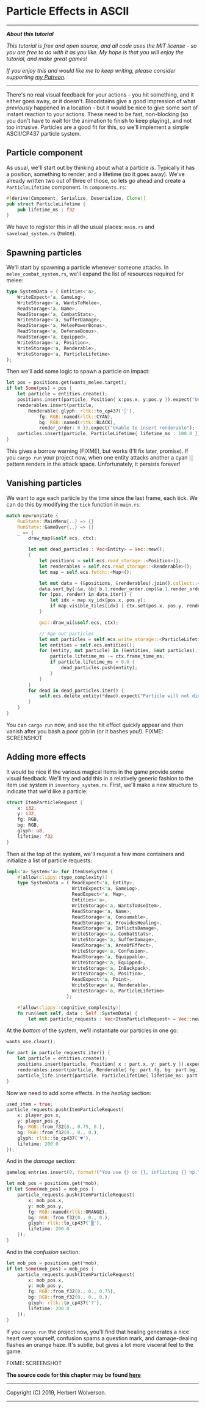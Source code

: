 # Particle Effects in ASCII

---

***About this tutorial***

*This tutorial is free and open source, and all code uses the MIT license - so you are free to do with it as you like. My hope is that you will enjoy the tutorial, and make great games!*

*If you enjoy this and would like me to keep writing, please consider supporting [my Patreon](https://www.patreon.com/blackfuture).*

---

There's no real visual feedback for your actions - you hit something, and it either goes away, or it doesn't. Bloodstains give a good impression of what *previously* happened in a location - but it would be nice to give some sort of instant reaction to your actions. These need to be fast, non-blocking (so you don't have to wait for the animation to finish to keep playing), and not too intrusive. Particles are a good fit for this, so we'll implement a simple ASCII/CP437 particle system.

## Particle component

As usual, we'll start out by thinking about what a particle *is*. Typically it has a position, something to render, and a lifetime (so it goes away). We've already written two out of three of those, so lets go ahead and create a `ParticleLifetime` component. In `components.rs`:

```rust
#[derive(Component, Serialize, Deserialize, Clone)]
pub struct ParticleLifetime {
    pub lifetime_ms : f32
}
```

We have to register this in all the usual places: `main.rs` and `saveload_system.rs` (twice).

## Spawning particles

We'll start by spawning a particle whenever someone attacks. In `melee_combat_system.rs`, we'll expand the list of resources required for melee:

```rust
type SystemData = ( Entities<'a>,
    WriteExpect<'a, GameLog>,
    WriteStorage<'a, WantsToMelee>,
    ReadStorage<'a, Name>,
    ReadStorage<'a, CombatStats>,
    WriteStorage<'a, SufferDamage>,
    ReadStorage<'a, MeleePowerBonus>,
    ReadStorage<'a, DefenseBonus>,
    ReadStorage<'a, Equipped>,
    WriteStorage<'a, Position>,
    WriteStorage<'a, Renderable>,
    WriteStorage<'a, ParticleLifetime>
);
```

Then we'll add some logic to spawn a particle on impact:

```rust
let pos = positions.get(wants_melee.target);
if let Some(pos) = pos {
    let particle = entities.create();
    positions.insert(particle, Position{ x:pos.x, y:pos.y }).expect("Unable to insert position");
    renderables.insert(particle, 
        Renderable{ glyph: rltk::to_cp437('░'),
            fg: RGB::named(rltk::CYAN),
            bg: RGB::named(rltk::BLACK),
            render_order: 0 }).expect("Unable to insert renderable");
    particles.insert(particle, ParticleLifetime{ lifetime_ms : 100.0 }).expect("Unable to insert particle lifetime");
}
```

This gives a borrow warning (FIXME), but works (I'll fix later, promise). If you `cargo run` your project now, when one entity attacks another a cyan ░ pattern renders in the attack space. Unfortunately, it persists forever!

## Vanishing particles

We want to age each particle by the time since the last frame, each tick. We can do this by modifying the `tick` function in `main.rs`:

```rust
match newrunstate {
    RunState::MainMenu{..} => {}
    RunState::GameOver{..} => {}
    _ => {
        draw_map(&self.ecs, ctx);

        let mut dead_particles : Vec<Entity> = Vec::new();
        {
            let positions = self.ecs.read_storage::<Position>();
            let renderables = self.ecs.read_storage::<Renderable>();
            let map = self.ecs.fetch::<Map>();

            let mut data = (&positions, &renderables).join().collect::<Vec<_>>();
            data.sort_by(|&a, &b| b.1.render_order.cmp(&a.1.render_order) );
            for (pos, render) in data.iter() {
                let idx = map.xy_idx(pos.x, pos.y);
                if map.visible_tiles[idx] { ctx.set(pos.x, pos.y, render.fg, render.bg, render.glyph) }
            }

            gui::draw_ui(&self.ecs, ctx);

            // Age out particles
            let mut particles = self.ecs.write_storage::<ParticleLifetime>();
            let entities = self.ecs.entities();
            for (entity, mut particle) in (&entities, &mut particles).join() {
                particle.lifetime_ms -= ctx.frame_time_ms;
                if particle.lifetime_ms < 0.0 {
                    dead_particles.push(entity);
                }
            }                    
        }
        for dead in dead_particles.iter() {
            self.ecs.delete_entity(*dead).expect("Particle will not die");
        } 
    }
}
```

You can `cargo run` now, and see the hit effect quickly appear and then vanish after you bash a poor goblin (or it bashes you!).
FIXME: SCREENSHOT

## Adding more effects

It would be nice if the various magical items in the game provide some visual feedback. We'll try and add this in a relatively generic fashion to the item use system in `inventory_system.rs`. First, we'll make a new structure to indicate that we'd like a particle:

```rust
struct ItemParticleRequest {
    x: i32,
    y: i32,
    fg: RGB,
    bg: RGB,
    glyph: u8,
    lifetime: f32
}
```

Then at the top of the system, we'll request a few more containers and initialize a list of particle requests:

```rust
impl<'a> System<'a> for ItemUseSystem {
    #[allow(clippy::type_complexity)]
    type SystemData = ( ReadExpect<'a, Entity>,
                        WriteExpect<'a, GameLog>,
                        ReadExpect<'a, Map>,
                        Entities<'a>,
                        WriteStorage<'a, WantsToUseItem>,
                        ReadStorage<'a, Name>,
                        ReadStorage<'a, Consumable>,
                        ReadStorage<'a, ProvidesHealing>,
                        ReadStorage<'a, InflictsDamage>,
                        WriteStorage<'a, CombatStats>,
                        WriteStorage<'a, SufferDamage>,
                        ReadStorage<'a, AreaOfEffect>,
                        WriteStorage<'a, Confusion>,
                        ReadStorage<'a, Equippable>,
                        WriteStorage<'a, Equipped>,
                        WriteStorage<'a, InBackpack>,
                        WriteStorage<'a, Position>,
                        ReadExpect<'a, Point>,
                        WriteStorage<'a, Renderable>,
                        WriteStorage<'a, ParticleLifetime>
                      );

    #[allow(clippy::cognitive_complexity)]
    fn run(&mut self, data : Self::SystemData) {
        let mut particle_requests : Vec<ItemParticleRequest> = Vec::new();
```

At the *bottom* of the system, we'll instantiate our particles in one go:

```rust
wants_use.clear();

for part in particle_requests.iter() {
    let particle = entities.create();
    positions.insert(particle, Position{ x : part.x, y: part.y }).expect("Unable to insert position");
    renderables.insert(particle, Renderable{ fg: part.fg, bg: part.bg, glyph: part.glyph, render_order: 0 }).expect("Unable to insert renderable");
    particle_life.insert(particle, ParticleLifetime{ lifetime_ms: part.lifetime }).expect("Unable to insert particle lifetime");
}
```

Now we need to add some effects. In the *healing* section:

```rust
used_item = true;                            
particle_requests.push(ItemParticleRequest{
    x: player_pos.x,
    y: player_pos.y,
    fg: RGB::from_f32(0., 0.75, 0.),
    bg: RGB::from_f32(0., 0., 0.),
    glyph: rltk::to_cp437('♥'),
    lifetime: 200.0
});
```

And in the *damage* section:

```rust
gamelog.entries.insert(0, format!("You use {} on {}, inflicting {} hp.", item_name.name, mob_name.name, damage.damage));

let mob_pos = positions.get(*mob);
if let Some(mob_pos) = mob_pos {
    particle_requests.push(ItemParticleRequest{
        x: mob_pos.x,
        y: mob_pos.y,
        fg: RGB::named(rltk::ORANGE),
        bg: RGB::from_f32(0., 0., 0.),
        glyph: rltk::to_cp437('▒'),
        lifetime: 200.0
    });
}
```

And in the *confusion* section:

```rust
let mob_pos = positions.get(*mob);
if let Some(mob_pos) = mob_pos {
    particle_requests.push(ItemParticleRequest{
        x: mob_pos.x,
        y: mob_pos.y,
        fg: RGB::from_f32(0., 0., 0.75),
        bg: RGB::from_f32(0., 0., 0.),
        glyph: rltk::to_cp437('?'),
        lifetime: 200.0
    });
}
```

If you `cargo run` the project now, you'll find that healing generates a nice heart over yourself, confusion spams a question mark, and damage-dealing flashes an orange haze. It's subtle, but gives a lot more visceral feel to the game.

FIXME: SCREENSHOT

**The source code for this chapter may be found [here](https://github.com/thebracket/rustrogueliketutorial/tree/master/chapter-18-particles)**

---

Copyright (C) 2019, Herbert Wolverson.

---